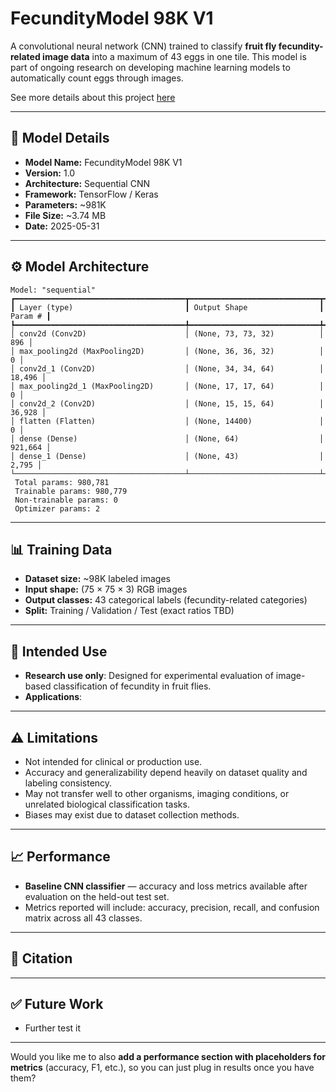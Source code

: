 # FecundityModel 98K V1

A convolutional neural network (CNN) trained to classify **fruit fly fecundity-related image data** into a maximum of 43 eggs in one tile. This model is part of ongoing research on developing machine learning models to automatically count eggs through images.

See more details about this project [here](https://drive.google.com/file/d/1tDlDDwiDEWAMkyRW2rBC2F8td4dDidTX/view)

---

## 📑 Model Details

* **Model Name:** FecundityModel 98K V1
* **Version:** 1.0
* **Architecture:** Sequential CNN
* **Framework:** TensorFlow / Keras
* **Parameters:** \~981K
* **File Size:** \~3.74 MB
* **Date:** 2025-05-31

---

## ⚙️ Model Architecture

```
Model: "sequential"
┏━━━━━━━━━━━━━━━━━━━━━━━━━━━━━━━━━━━━━━┳━━━━━━━━━━━━━━━━━━━━━━━━━━━━━┳━━━━━━━━━━━━━━━━━┓
┃ Layer (type)                         ┃ Output Shape                ┃         Param # ┃
┡━━━━━━━━━━━━━━━━━━━━━━━━━━━━━━━━━━━━━━╇━━━━━━━━━━━━━━━━━━━━━━━━━━━━━╇━━━━━━━━━━━━━━━━━┩
│ conv2d (Conv2D)                      │ (None, 73, 73, 32)          │             896 │
│ max_pooling2d (MaxPooling2D)         │ (None, 36, 36, 32)          │               0 │
│ conv2d_1 (Conv2D)                    │ (None, 34, 34, 64)          │          18,496 │
│ max_pooling2d_1 (MaxPooling2D)       │ (None, 17, 17, 64)          │               0 │
│ conv2d_2 (Conv2D)                    │ (None, 15, 15, 64)          │          36,928 │
│ flatten (Flatten)                    │ (None, 14400)               │               0 │
│ dense (Dense)                        │ (None, 64)                  │         921,664 │
│ dense_1 (Dense)                      │ (None, 43)                  │           2,795 │
└──────────────────────────────────────┴─────────────────────────────┴─────────────────┘
 Total params: 980,781
 Trainable params: 980,779
 Non-trainable params: 0
 Optimizer params: 2
```

---

## 📊 Training Data

* **Dataset size:** \~98K labeled images
* **Input shape:** (75 × 75 × 3) RGB images
* **Output classes:** 43 categorical labels (fecundity-related categories)
* **Split:** Training / Validation / Test (exact ratios TBD)

---

## 🚀 Intended Use

* **Research use only**: Designed for experimental evaluation of image-based classification of fecundity in fruit flies.
* **Applications**:

---

## ⚠️ Limitations

* Not intended for clinical or production use.
* Accuracy and generalizability depend heavily on dataset quality and labeling consistency.
* May not transfer well to other organisms, imaging conditions, or unrelated biological classification tasks.
* Biases may exist due to dataset collection methods.

---

## 📈 Performance

* **Baseline CNN classifier** — accuracy and loss metrics available after evaluation on the held-out test set.
* Metrics reported will include: accuracy, precision, recall, and confusion matrix across all 43 classes.

---

## 📌 Citation

---

## ✅ Future Work
* Further test it

---

Would you like me to also **add a performance section with placeholders for metrics** (accuracy, F1, etc.), so you can just plug in results once you have them?
